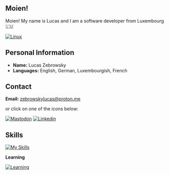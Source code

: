 ## Moien!

Moien! My name is Lucas and I am a software developer from Luxembourg 🇱🇺

[![Linux](https://skillicons.dev/icons?i=linux,arch)](https://skillicons.dev)

## Personal Information

-   **Name:** Lucas Zebrowsky
-   **Languages:** English, German, Luxembourgish, French

## Contact

**Email:** zebrowskylucas@proton.me

or click on one of the icons below:

[![Mastodon](https://skillicons.dev/icons?i=mastodon)](https://mastodon.social/@Lu_Die_Milchkuh) [![Linkedin](https://skillicons.dev/icons?i=linkedin)](https://www.linkedin.com/in/lucas-zebrowsky)

## Skills

[![My Skills](https://skillicons.dev/icons?i=c,cpp,java,python,php,html,css,js)](https://skillicons.dev)

**Learning**

[![Learning](https://skillicons.dev/icons?i=rust,go)](https://skillicons.dev)
